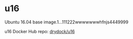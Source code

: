 # u16
Ubuntu 16.04 base image.1...111222wwwwwwwhfnjs4449999

u16 Docker Hub repo: [drydock/u16](https://hub.docker.com/r/drydock/u16/)
  
